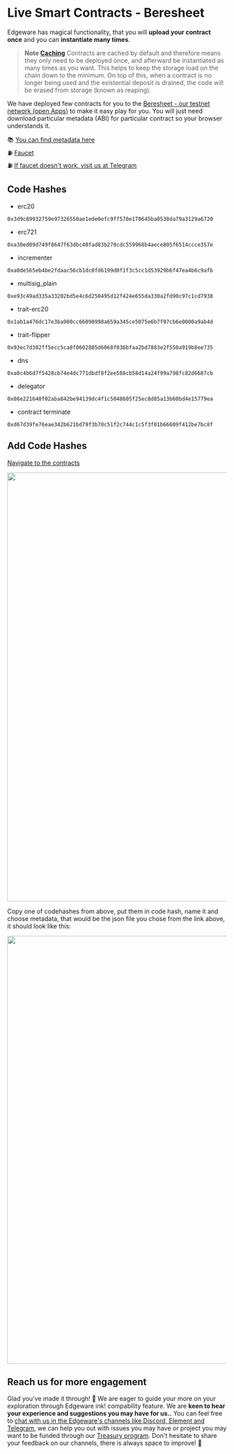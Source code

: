 # Live Smart Contracts - Beresheet

Edgeware has magical functionality, that you will **upload your contract once** and you can **instantiate many times**.

>**Note [Caching](https://wiki.polkadot.network/docs/en/build-build-with-polkadot#so-you-want-to-build-a-smart-contract)** Contracts are cached by default and therefore means they only need to be deployed once, and afterward be instantiated as many times as you want. This helps to keep the storage load on the chain down to the minimum. On top of this, when a contract is no longer being used and the existential deposit is drained, the code will be erased from storage (known as reaping).
>

We have deployed few contracts for you to the [Beresheet - our testnet network (open Apps)](https://polkadot.js.org/apps/?rpc=wss%3A%2F%2Fberesheet1.edgewa.re#/contracts) to make it easy play for you. You will just need download particular metadata (ABI) for particular contract so your browser understands it.

📚 [You can find metadata here](https://contracts.edgewa.re/#/3/introduction) <br> 
⛽️ [Faucet](https://beresheet-faucet.vercel.app/) <br>
⛽️ [If faucet doesn't work, visit us at Telegram](https://t.me/edg_developers) <br>

<h2>Code Hashes</h2>

- erc20

```
0x3d9c89932759e97326550ae1ede0efc9ff570e170645ba0538da79a3129a6720
```
- erc721

```
0xa30ed09d749f8647f63dbc40fad83b278cdc559968b4aece805f6514ccce357e
```
- incrementer

```
0xa0de565eb4be2fdaac56cb1dc0fd6199d0f1f3c5cc1d53929b6f47ea4b6c9afb
```
- multisig_plain

```
0xe93c49ad335a33202bd5e4c6d250495d12f424e655da330a2fd90c97c1cd7938
```
- trait-erc20

```
0x1ab1a476dc17e3ba900cc66098998a659a345ce5075e6b7f97cb6e0000a9ab4d
```
- trait-flipper

```
0x93ec7d302ff5ecc5ca8f0602805d6068f036bfaa2bd7883e2f550a919b8ee735
```
- dns

```
0xa0c4b6d7f5428cb74e4dc771dbdf8f2ee588cb58d14a24f99a798fc82d6687cb
```
- delegator

```
0x08e221640f02aba842be94139dc4f1c5048605f25ec8d85a13b60bd4e15779ea
```
- contract terminate

```
0xd67d39fe76eae342b621bd79f3b70c51f2c744c1c5f3f01b66609f412be7bc8f
```
<h2>Add Code Hashes</h2>

[Navigate to the contracts](https://polkadot.js.org/apps/?rpc=wss%3A%2F%2Fberesheet1.edgewa.re#/contracts)

<img width="985" src="https://user-images.githubusercontent.com/32852637/111222313-0c2ed200-85b2-11eb-8a76-75fa73fc223e.PNG">

Copy one of codehashes from above, put them in code hash, name it and choose metadata, that would be the json file you chose from the link above, it should look like this:

<img width="983" src="https://user-images.githubusercontent.com/32852637/111222488-4a2bf600-85b2-11eb-8870-bedcf638db8c.PNG">

<h2>Reach us for more engagement</h2>

Glad you've made it through! 🥰 We are eager to guide your more on your exploration through Edgeware ink! compability feature. We are **keen to hear your experience and suggestions you may have for us..** You can feel free to [chat with us in the Edgeware's channels like Discord, Element and Telegram](https://linktr.ee/edg_developers), we can help you out with issues you may have or project you may want to be funded through our [Treasury program](https://docs.edgewa.re/edgeware-runtime/treasury). Don't hesitate to share your feedback on our channels, there is always space to improve! 🙌






